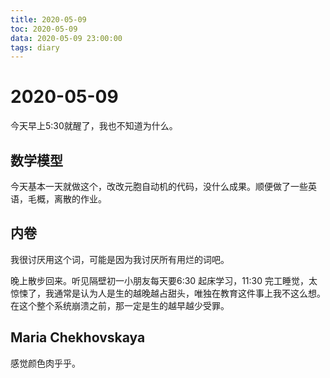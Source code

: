 ```yaml
---
title: 2020-05-09
toc: 2020-05-09
data: 2020-05-09 23:00:00
tags: diary
---
```



# 2020-05-09

今天早上5:30就醒了，我也不知道为什么。

## 数学模型

今天基本一天就做这个，改改元胞自动机的代码，没什么成果。顺便做了一些英语，毛概，离散的作业。

## 内卷

我很讨厌用这个词，可能是因为我讨厌所有用烂的词吧。

晚上散步回来。听见隔壁初一小朋友每天要6:30 起床学习，11:30 完工睡觉，太惊悚了，我通常是认为人是生的越晚越占甜头，唯独在教育这件事上我不这么想。在这个整个系统崩溃之前，那一定是生的越早越少受罪。

## Maria Chekhovskaya

感觉颜色肉乎乎。



